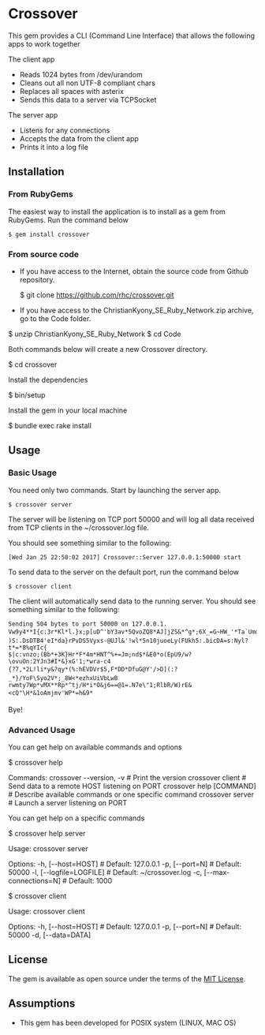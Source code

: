 # Crossover

This gem provides a CLI (Command Line Interface)
that allows the following apps  to work together

The client app

- Reads 1024 bytes from /dev/urandom
- Cleans out all non UTF-8 compliant chars
- Replaces all spaces with asterix
- Sends this data to a server via TCPSocket

The server app

- Listens for any connections
- Accepts the data from the client app
- Prints it into a log file


## Installation

### From RubyGems

The easiest way to install the application is to install as a gem from RubyGems.
Run the command below

    $ gem install crossover

### From source code

- If you have access to the Internet, obtain the source code from Github repository.

  $ git clone https://github.com/rhc/crossover.git

- If you have access to the ChristianKyony_SE_Ruby_Network.zip archive, go to the Code folder.

 $ unzip ChristianKyony_SE_Ruby_Network
 $ cd Code

Both commands below will create a new Crossover directory.

  $ cd crossover

Install the dependencies

  $ bin/setup

Install the gem in your local machine

  $ bundle exec rake install


## Usage

### Basic Usage

You need only two commands. Start by launching the server app.

    $ crossover server

The server will be listening on TCP port 50000  and will log all data received from TCP clients in the ~/crossover.log file.

You should see something similar to the following:

    [Wed Jan 25 22:50:02 2017] Crossover::Server 127.0.0.1:50000 start

To send data to the server on the default port, run the command below

    $ crossover client

The client will automatically send data to the running server.
You should see something similar to the following:

    Sending 504 bytes to port 50000 on 127.0.0.1.
    Vw9y4**I{c:3r*Kl*l.}x;p[uD^'bY3av*5QvoZQ8*AJ]jZS&*^g*;6X_=G~HW_'*Ta`UmdO$6*9S'
    )S:.DsDTB4'eI*da}rPvDS5Vyxs-@UJl&'!wl*5n10juoeLy(FUkh5:.bicDA=s:Nyl?t*=*8%qYIc{
    $|c:vnzo;(Bb*+3K}Hr*F*4m*HNT^%+=Jm;nd$*&E0*o(EpU9/w?\ovuOn:2YJn3#I*&}xG'1;*wra-c4
    {?7,*2L!li*y&?qy*(%:hEVDVr$5,F*DD*DfuG@Y'/>D](:?_*}/YoF\Syo2V*;_8W<*ezhxUiVbLwB
    rwmty7Wp*vMX**Rp*^tj/H*i*O&j6==@1=.N7e\"1;RlbR/W)rE&<cQ"\H*&1oAmjmv'WP*=h&9*

Bye!

### Advanced Usage

You can get help on available commands and options

  $ crossover help

  Commands:
    crossover --version, -v   # Print the version
    crossover client          # Send data to a remote HOST listening on PORT
    crossover help [COMMAND]  # Describe available commands or one specific command
    crossover server          # Launch a server listening on PORT


You can get help on a specific commands

  $ crossover help server

  Usage:
    crossover server

  Options:
    -h, [--host=HOST]          # Default: 127.0.0.1
    -p, [--port=N]             # Default: 50000
    -l, [--logfile=LOGFILE]    # Default: ~/crossover.log
    -c, [--max-connections=N]  # Default: 1000



  $ crossover client

  Usage:
    crossover client

  Options:
    -h, [--host=HOST]  # Default: 127.0.0.1
    -p, [--port=N]     # Default: 50000
    -d, [--data=DATA]


## License

The gem is available as open source
under the terms of the [MIT License](http://opensource.org/licenses/MIT).


## Assumptions

- This gem has been developed for POSIX system (LINUX, MAC OS)


